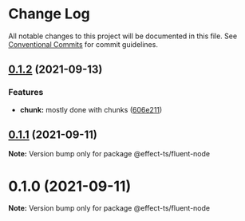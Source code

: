 # Change Log

All notable changes to this project will be documented in this file.
See [Conventional Commits](https://conventionalcommits.org) for commit guidelines.

## [0.1.2](https://github.com/Effect-TS/fluent/compare/@effect-ts/fluent-node@0.1.1...@effect-ts/fluent-node@0.1.2) (2021-09-13)


### Features

* **chunk:** mostly done with chunks ([606e211](https://github.com/Effect-TS/fluent/commit/606e211696be782851e5ea30e153c1e87dcf60fc))





## [0.1.1](https://github.com/Effect-TS/fluent/compare/@effect-ts/fluent-node@0.1.0...@effect-ts/fluent-node@0.1.1) (2021-09-11)

**Note:** Version bump only for package @effect-ts/fluent-node





# 0.1.0 (2021-09-11)

**Note:** Version bump only for package @effect-ts/fluent-node
